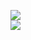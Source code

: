 [![](https://img.shields.io/badge/Made%20With-Github%20Spray-lightgrey.svg?style=for-the-badge&logo=github)](https://github.com/Annihil/github-spray#6541)  
[![](https://i.imgur.com/2DrTn0Z.gif)](https://github.com/Annihil/github-spray)